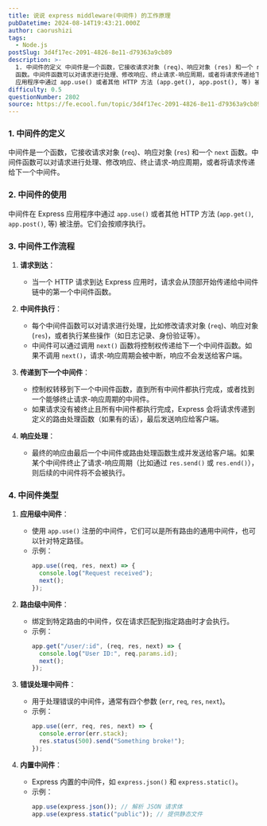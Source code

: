 ```yaml
---
title: 说说 express middleware(中间件) 的工作原理
pubDatetime: 2024-08-14T19:43:21.000Z
author: caorushizi
tags:
  - Node.js
postSlug: 3d4f17ec-2091-4826-8e11-d79363a9cb89
description: >-
  1. 中间件的定义 中间件是一个函数，它接收请求对象 (req)、响应对象 (res) 和一个 next
  函数。中间件函数可以对请求进行处理、修改响应、终止请求-响应周期，或者将请求传递给下一个中间件。 2. 中间件的使用 中间件在 Express
  应用程序中通过 app.use() 或者其他 HTTP 方法 (app.get(), app.post(), 等) 被注册。它们会按顺序执行。 3.
difficulty: 0.5
questionNumber: 2802
source: https://fe.ecool.fun/topic/3d4f17ec-2091-4826-8e11-d79363a9cb89
---
```


### **1. 中间件的定义**

中间件是一个函数，它接收请求对象 (`req`)、响应对象 (`res`) 和一个 `next` 函数。中间件函数可以对请求进行处理、修改响应、终止请求-响应周期，或者将请求传递给下一个中间件。

### **2. 中间件的使用**

中间件在 Express 应用程序中通过 `app.use()` 或者其他 HTTP 方法 (`app.get()`, `app.post()`, 等) 被注册。它们会按顺序执行。

### **3. 中间件工作流程**

1. **请求到达**：

   - 当一个 HTTP 请求到达 Express 应用时，请求会从顶部开始传递给中间件链中的第一个中间件函数。

2. **中间件执行**：

   - 每个中间件函数可以对请求进行处理，比如修改请求对象 (`req`)、响应对象 (`res`)，或者执行某些操作（如日志记录、身份验证等）。
   - 中间件可以通过调用 `next()` 函数将控制权传递给下一个中间件函数。如果不调用 `next()`，请求-响应周期会被中断，响应不会发送给客户端。

3. **传递到下一个中间件**：

   - 控制权转移到下一个中间件函数，直到所有中间件都执行完成，或者找到一个能够终止请求-响应周期的中间件。
   - 如果请求没有被终止且所有中间件都执行完成，Express 会将请求传递到定义的路由处理函数（如果有的话），最后发送响应给客户端。

4. **响应处理**：
   - 最终的响应由最后一个中间件或路由处理函数生成并发送给客户端。如果某个中间件终止了请求-响应周期（比如通过 `res.send()` 或 `res.end()`），则后续的中间件将不会被执行。

### **4. 中间件类型**

1. **应用级中间件**：

   - 使用 `app.use()` 注册的中间件，它们可以是所有路由的通用中间件，也可以针对特定路径。
   - 示例：
     ```javascript
     app.use((req, res, next) => {
       console.log("Request received");
       next();
     });
     ```

2. **路由级中间件**：

   - 绑定到特定路由的中间件，仅在请求匹配到指定路由时才会执行。
   - 示例：
     ```javascript
     app.get("/user/:id", (req, res, next) => {
       console.log("User ID:", req.params.id);
       next();
     });
     ```

3. **错误处理中间件**：

   - 用于处理错误的中间件，通常有四个参数 (`err`, `req`, `res`, `next`)。
   - 示例：
     ```javascript
     app.use((err, req, res, next) => {
       console.error(err.stack);
       res.status(500).send("Something broke!");
     });
     ```

4. **内置中间件**：
   - Express 内置的中间件，如 `express.json()` 和 `express.static()`。
   - 示例：
     ```javascript
     app.use(express.json()); // 解析 JSON 请求体
     app.use(express.static("public")); // 提供静态文件
     ```
